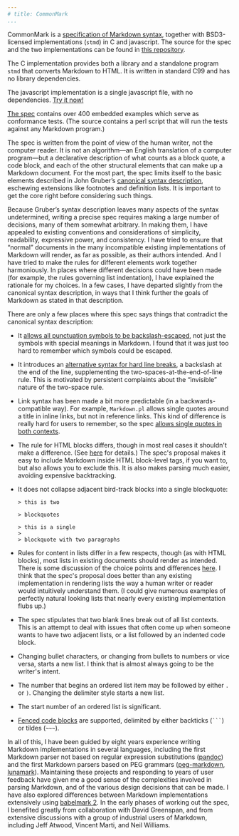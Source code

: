 ```yaml
---
# title: CommonMark
...
```


CommonMark is a [specification of Markdown
syntax](http://jgm.github.io/stmd/spec.html), together with
BSD3-licensed implementations (`stmd`) in C and javascript. The source
for the spec and the two implementations can be found in [this
repository](http://github.com/jgm/stmd).

The C implementation provides both a library and a standalone program
`stmd` that converts Markdown to HTML. It is written in standard C99 and
has no library dependencies.

The javascript implementation is a single javascript file, with no
dependencies. [Try it now!](http://jgm.github.io/stmd/js/)

[The spec](http://jgm.github.io/stmd/spec.html) contains over 400
embedded examples which serve as conformance tests. (The source contains
a perl script that will run the tests against any Markdown program.)

The spec is written from the point of view of the human writer, not the
computer reader. It is not an algorithm—an English translation of a
computer program—but a declarative description of what counts as a block
quote, a code block, and each of the other structural elements that can
make up a Markdown document. For the most part, the spec limits itself
to the basic elements described in John Gruber’s [canonical syntax
description](http://daringfireball.net/projects/markdown/syntax),
eschewing extensions like footnotes and definition lists. It is
important to get the core right before considering such things.

Because Gruber’s syntax description leaves many aspects of the syntax
undetermined, writing a precise spec requires making a large number of
decisions, many of them somewhat arbitrary. In making them, I have
appealed to existing conventions and considerations of simplicity,
readability, expressive power, and consistency. I have tried to ensure
that “normal” documents in the many incompatible existing
implementations of Markdown will render, as far as possible, as their
authors intended. And I have tried to make the rules for different
elements work together harmoniously. In places where different decisions
could have been made (for example, the rules governing list
indentation), I have explained the rationale for my choices. In a few
cases, I have departed slightly from the canonical syntax description,
in ways that I think further the goals of Markdown as stated in that
description.

There are only a few places where this spec says things that contradict
the canonical syntax description:

-   It [allows all punctuation symbols to be
    backslash-escaped](http://jgm.github.io/stmd/spec.html#backslash-escapes),
    not just the symbols with special meanings in Markdown. I found
    that it was just too hard to remember which symbols could be
    escaped.

-   It introduces an [alternative syntax for hard line
    breaks](http://jgm.github.io/stmd/spec.html#hard-line-breaks), a
    backslash at the end of the line, supplementing the
    two-spaces-at-the-end-of-line rule. This is motivated by persistent
    complaints about the “invisible” nature of the two-space rule.

-   Link syntax has been made a bit more predictable (in a
    backwards-compatible way). For example, `Markdown.pl` allows single
    quotes around a title in inline links, but not in reference links.
    This kind of difference is really hard for users to remember, so the
    spec [allows single quotes in both
    contexts](http://jgm.github.io/stmd/spec.html#links).

-   The rule for HTML blocks differs, though in most real cases it
    shouldn't make a difference. (See
    [here](http://jgm.github.io/stmd/spec.html#html-blocks) for
    details.) The spec's proposal makes it easy to include Markdown
    inside HTML block-level tags, if you want to, but also allows you to
    exclude this. It is also makes parsing much easier, avoiding
    expensive backtracking.

-   It does not collapse adjacent bird-track blocks into a single
    blockquote:

        > this is two

        > blockquotes

        > this is a single
        >
        > blockquote with two paragraphs

-   Rules for content in lists differ in a few respects, though (as with
    HTML blocks), most lists in existing documents should render as
    intended. There is some discussion of the choice points and
    differences [here](http://jgm.github.io/stmd/spec.html#motivation).
    I think that the spec's proposal does better than any existing
    implementation in rendering lists the way a human writer or reader
    would intuitively understand them. (I could give numerous examples
    of perfectly natural looking lists that nearly every existing
    implementation flubs up.)

-   The spec stipulates that two blank lines break out of all list
    contexts.  This is an attempt to deal with issues that often come up
    when someone wants to have two adjacent lists, or a list followed by
    an indented code block.

-   Changing bullet characters, or changing from bullets to numbers or
    vice versa, starts a new list. I think that is almost always going
    to be the writer's intent.

-   The number that begins an ordered list item may be followed by
    either `.` or `)`. Changing the delimiter style starts a new
    list.

-   The start number of an ordered list is significant.

-   [Fenced code blocks](http://jgm.github.io/stmd/spec.html#fenced-code-blocks) are supported, delimited by either
    backticks (` ``` `) or tildes (` ~~~ `).

In all of this, I have been guided by eight years experience writing
Markdown implementations in several languages, including the first
Markdown parser not based on regular expression substitutions
([pandoc](http://github.com/jgm/pandoc)) and the first Markdown parsers
based on PEG grammars
([peg-markdown](http://github.com/jgm/peg-markdown),
[lunamark](http://github.com/jgm/lunamark)). Maintaining these projects
and responding to years of user feedback have given me a good sense of
the complexities involved in parsing Markdown, and of the various design
decisions that can be made. I have also explored differences between
Markdown implementations extensively using [babelmark
2](http://johnmacfarlane.net/babelmark2/). In the early phases of
working out the spec, I benefited greatly from collaboration with David
Greenspan, and from extensive discussions with a group of industrial
users of Markdown, including Jeff Atwood, Vincent Marti, and Neil
Williams.